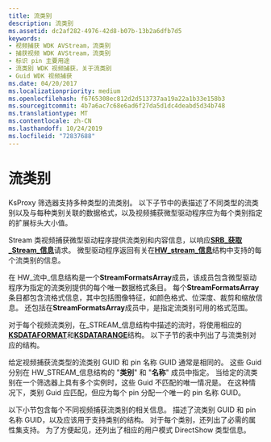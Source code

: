 ```yaml
---
title: 流类别
description: 流类别
ms.assetid: dc2af282-4976-42d8-b07b-13b2a6dfb7d5
keywords:
- 视频捕获 WDK AVStream，流类别
- 捕获视频 WDK AVStream，流类别
- 标识 pin 主要用途
- 流类别 WDK 视频捕获，关于流类别
- Guid WDK 视频捕获
ms.date: 04/20/2017
ms.localizationpriority: medium
ms.openlocfilehash: f6765308ec812d2d513737aa19a22a1b33e158b3
ms.sourcegitcommit: 4b7a6ac7c68e6ad6f27da5d1dc4deabd5d34b748
ms.translationtype: MT
ms.contentlocale: zh-CN
ms.lasthandoff: 10/24/2019
ms.locfileid: "72837688"
---
```

# <a name="stream-categories"></a>流类别


KsProxy 筛选器支持多种类型的流类别。 以下子节中的表描述了不同类型的流类别以及与每种类别关联的数据格式，以及视频捕获微型驱动程序应为每个类别指定的扩展标头大小值。

Stream 类视频捕获微型驱动程序提供流类别和内容信息，以响应[**SRB\_获取\_Stream\_信息**](https://docs.microsoft.com/windows-hardware/drivers/stream/srb-get-stream-info)请求。 微型驱动程序返回有关在[**HW\_stream\_信息**](https://docs.microsoft.com/windows-hardware/drivers/ddi/strmini/ns-strmini-_hw_stream_information)结构中支持的每个流类别的信息。

在 HW\_流中\_信息结构是一个**StreamFormatsArray**成员，该成员包含微型驱动程序为指定的流类别提供的每个唯一数据格式条目。 每个**StreamFormatsArray**条目都包含流格式信息，其中包括图像特征，如颜色格式、位深度、裁剪和缩放信息。 还包括在**StreamFormatsArray**成员中，是指定流类别可用的格式范围。

对于每个视频流类别，在\_STREAM\_信息结构中描述的流时，将使用相应的[**KSDATAFORMAT**](https://docs.microsoft.com/windows-hardware/drivers/ddi/ks/ns-ks-ksdataformat)和[**KSDATARANGE**](https://docs.microsoft.com/previous-versions/ff561658(v=vs.85))结构。 以下子节的表中列出了与流类别对应的结构。

给定视频捕获流类型的流类别 GUID 和 pin 名称 GUID 通常是相同的。 这些 Guid 分别在 HW\_STREAM\_信息结构的 "**类别**" 和 "**名称**" 成员中指定。 当给定的流类别在一个筛选器上具有多个实例时，这些 Guid 不匹配的唯一情况是。 在这种情况下，类别 Guid 应匹配，但应为每个 pin 分配一个唯一的 pin 名称 GUID。

以下小节包含每个不同视频捕获流类别的相关信息。 描述了流类别 GUID 和 pin 名称 GUID，以及应该用于支持类别的结构。 对于每个类别，还列出了必需的属性集支持。 为了方便起见，还列出了相应的用户模式 DirectShow 类型信息。

 

 





